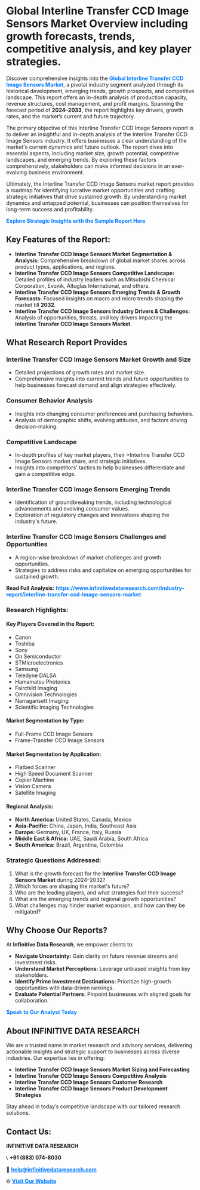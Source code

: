 <h1>Global Interline Transfer CCD Image Sensors Market Overview including growth forecasts, trends, competitive analysis, and key player strategies.</h1>
<p>
Discover comprehensive insights into the 
<a href="https://www.infinitivedataresearch.com/industry-report/interline-transfer-ccd-image-sensors-market" rel="dofollow" style="color: #007BFF; text-decoration: none;"><strong>Global Interline Transfer CCD Image Sensors Market</strong></a>, a pivotal industry segment analyzed through its historical development, emerging trends, growth prospects, and competitive landscape. This report offers an in-depth analysis of production capacity, revenue structures, cost management, and profit margins. Spanning the forecast period of <strong>2024–2033</strong>, the report highlights key drivers, growth rates, and the market’s current and future trajectory.
</p>
<p>
The primary objective of this Interline Transfer CCD Image Sensors report is to deliver an insightful and in-depth analysis of the Interline Transfer CCD Image Sensors industry. It offers businesses a clear understanding of the market's current dynamics and future outlook. The report dives into essential aspects, including market size, growth potential, competitive landscapes, and emerging trends. By exploring these factors comprehensively, stakeholders can make informed decisions in an ever-evolving business environment.
</p>
<p>
Ultimately, the Interline Transfer CCD Image Sensors market report provides a roadmap for identifying lucrative market opportunities and crafting strategic initiatives that drive sustained growth. By understanding market dynamics and untapped potential, businesses can position themselves for long-term success and profitability.
</p>
<p>
<a href="https://www.infinitivedataresearch.com/request-sample/reportId=106709" style="color: #007BFF; text-decoration: none;"><strong>Explore Strategic Insights with the Sample Report Here</strong></a>
</p>

<h2>Key Features of the Report:</h2>
<ul>
<li><strong>Interline Transfer CCD Image Sensors Market Segmentation & Analysis:</strong> Comprehensive breakdown of global market shares across product types, applications, and regions.</li>
<li><strong>Interline Transfer CCD Image Sensors Competitive Landscape:</strong> Detailed profiles of industry leaders such as Mitsubishi Chemical Corporation, Evonik, Altuglas International, and others.</li>
<li><strong>Interline Transfer CCD Image Sensors Emerging Trends & Growth Forecasts:</strong> Focused insights on macro and micro trends shaping the market till <strong>2032</strong>.</li>
<li><strong>Interline Transfer CCD Image Sensors Industry Drivers & Challenges:</strong> Analysis of opportunities, threats, and key drivers impacting the <strong>Interline Transfer CCD Image Sensors Market</strong>.</li>
</ul>

<h2>What Research Report Provides</h2>
<h3>Interline Transfer CCD Image Sensors Market Growth and Size</h3>
<ul>
<li>Detailed projections of growth rates and market size.</li>
<li>Comprehensive insights into current trends and future opportunities to help businesses forecast demand and align strategies effectively.</li>
</ul>

<h3>Consumer Behavior Analysis</h3>
<ul>
<li>Insights into changing consumer preferences and purchasing behaviors.</li>
<li>Analysis of demographic shifts, evolving attitudes, and factors driving decision-making.</li>
</ul>

<h3>Competitive Landscape</h3>
<ul>
<li>In-depth profiles of key market players, their >Interline Transfer CCD Image Sensors market share, and strategic initiatives.</li>
<li>Insights into competitors' tactics to help businesses differentiate and gain a competitive edge.</li>
</ul>

<h3>Interline Transfer CCD Image Sensors Emerging Trends</h3>
<ul>
<li>Identification of groundbreaking trends, including technological advancements and evolving consumer values.</li>
<li>Exploration of regulatory changes and innovations shaping the industry's future.</li>
</ul>

<h3>Interline Transfer CCD Image Sensors Challenges and Opportunities</h3>
<ul>
<li>A region-wise breakdown of market challenges and growth opportunities.</li>
<li>Strategies to address risks and capitalize on emerging opportunities for sustained growth.</li>
</ul>
<p><strong>Read Full Analysis:</strong> <a href="https://www.infinitivedataresearch.com/industry-report/interline-transfer-ccd-image-sensors-market" rel="dofollow" style="color: #007BFF; text-decoration: none;"><strong>https://www.infinitivedataresearch.com/industry-report/interline-transfer-ccd-image-sensors-market</strong></a></p>
<h3>Research Highlights:</h3>
<h4>Key Players Covered in the Report:</h4>
<ul><li>Canon</li><li>Toshiba</li><li>Sony</li><li>On Semiconductor</li><li>STMicroelectronics</li><li>Samsung</li><li>Teledyne DALSA</li><li>Hamamatsu Photonics</li><li>Fairchild Imaging</li><li>Omnivision Technologies</li><li>Narragansett Imaging</li><li>Scientific Imaging Technologies</li></ul>
<h4>Market Segmentation by Type:</h4>
<ul><li>Full-Frame CCD Image Sensors</li><li>Frame-Transfer CCD Image Sensors</li></ul>
<h4>Market Segmentation by Application:</h4>
<ul><li>Flatbed Scanner</li><li>High Speed Document Scanner</li><li>Copier Machine</li><li>Vision Camera</li><li>Satellite Imaging</li></ul>

<h4>Regional Analysis:</h4>
<ul>
<li><strong>North America:</strong> United States, Canada, Mexico</li>
<li><strong>Asia-Pacific:</strong> China, Japan, India, Southeast Asia</li>
<li><strong>Europe:</strong> Germany, UK, France, Italy, Russia</li>
<li><strong>Middle East & Africa:</strong> UAE, Saudi Arabia, South Africa</li>
<li><strong>South America:</strong> Brazil, Argentina, Colombia</li>
</ul>

<h3>Strategic Questions Addressed:</h3>
<ol>
<li>What is the growth forecast for the <strong>Interline Transfer CCD Image Sensors Market</strong> during 2024–2032?</li>
<li>Which forces are shaping the market's future?</li>
<li>Who are the leading players, and what strategies fuel their success?</li>
<li>What are the emerging trends and regional growth opportunities?</li>
<li>What challenges may hinder market expansion, and how can they be mitigated?</li>
</ol>

<h2>Why Choose Our Reports?</h2>
<p>At <strong>Infinitive Data Research</strong>, we empower clients to:</p>
<ul>
<li><strong>Navigate Uncertainty:</strong> Gain clarity on future revenue streams and investment risks.</li>
<li><strong>Understand Market Perceptions:</strong> Leverage unbiased insights from key stakeholders.</li>
<li><strong>Identify Prime Investment Destinations:</strong> Prioritize high-growth opportunities with data-driven rankings.</li>
<li><strong>Evaluate Potential Partners:</strong> Pinpoint businesses with aligned goals for collaboration.</li>
</ul>
<p><a href="https://www.infinitivedataresearch.com/industry-report/interline-transfer-ccd-image-sensors-market" rel="dofollow" style="color: #007BFF; text-decoration: none;"><strong>Speak to Our Analyst Today</strong></a></p>

<h2>About INFINITIVE DATA RESEARCH</h2>
<p>We are a trusted name in market research and advisory services, delivering actionable insights and strategic support to businesses across diverse industries. Our expertise lies in offering:</p>
<ul>
<li><strong>Interline Transfer CCD Image Sensors Market Sizing and Forecasting</strong></li>
<li><strong>Interline Transfer CCD Image Sensors Competitive Analysis</strong></li>
<li><strong>Interline Transfer CCD Image Sensors Customer Research</strong></li>
<li><strong>Interline Transfer CCD Image Sensors Product Development Strategies</strong></li>
</ul>
<p>Stay ahead in today’s competitive landscape with our tailored research solutions.</p>

<h2>Contact Us:</h2>
<p><strong>INFINITIVE DATA RESEARCH</strong></p>
<p>📞 <strong>+91 (883) 074-8030</strong></p>
<p>📧 <strong><a href="mailto:help@infinitivedataresearch.com" style="color: #007BFF;">help@infinitivedataresearch.com</a></strong></p>
<p>🌐 <strong><a href="https://www.infinitivedataresearch.com" rel="dofollow" style="color: #007BFF;">Visit Our Website</a></strong></p>